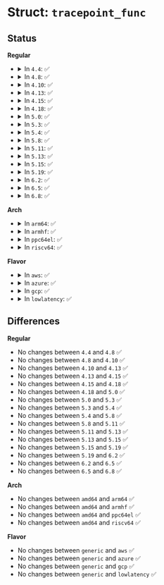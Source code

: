 # Struct: <code>tracepoint_func</code>

## Status
<b>Regular</b>
<ul>
<li>
<details>
<summary>In <code>4.4</code>: ✅</summary>

```c
struct tracepoint_func {
    void *func;
    void *data;
    int prio;
};
```
</details>
</li>
<li>
<details>
<summary>In <code>4.8</code>: ✅</summary>

```c
struct tracepoint_func {
    void *func;
    void *data;
    int prio;
};
```
</details>
</li>
<li>
<details>
<summary>In <code>4.10</code>: ✅</summary>

```c
struct tracepoint_func {
    void *func;
    void *data;
    int prio;
};
```
</details>
</li>
<li>
<details>
<summary>In <code>4.13</code>: ✅</summary>

```c
struct tracepoint_func {
    void *func;
    void *data;
    int prio;
};
```
</details>
</li>
<li>
<details>
<summary>In <code>4.15</code>: ✅</summary>

```c
struct tracepoint_func {
    void *func;
    void *data;
    int prio;
};
```
</details>
</li>
<li>
<details>
<summary>In <code>4.18</code>: ✅</summary>

```c
struct tracepoint_func {
    void *func;
    void *data;
    int prio;
};
```
</details>
</li>
<li>
<details>
<summary>In <code>5.0</code>: ✅</summary>

```c
struct tracepoint_func {
    void *func;
    void *data;
    int prio;
};
```
</details>
</li>
<li>
<details>
<summary>In <code>5.3</code>: ✅</summary>

```c
struct tracepoint_func {
    void *func;
    void *data;
    int prio;
};
```
</details>
</li>
<li>
<details>
<summary>In <code>5.4</code>: ✅</summary>

```c
struct tracepoint_func {
    void *func;
    void *data;
    int prio;
};
```
</details>
</li>
<li>
<details>
<summary>In <code>5.8</code>: ✅</summary>

```c
struct tracepoint_func {
    void *func;
    void *data;
    int prio;
};
```
</details>
</li>
<li>
<details>
<summary>In <code>5.11</code>: ✅</summary>

```c
struct tracepoint_func {
    void *func;
    void *data;
    int prio;
};
```
</details>
</li>
<li>
<details>
<summary>In <code>5.13</code>: ✅</summary>

```c
struct tracepoint_func {
    void *func;
    void *data;
    int prio;
};
```
</details>
</li>
<li>
<details>
<summary>In <code>5.15</code>: ✅</summary>

```c
struct tracepoint_func {
    void *func;
    void *data;
    int prio;
};
```
</details>
</li>
<li>
<details>
<summary>In <code>5.19</code>: ✅</summary>

```c
struct tracepoint_func {
    void *func;
    void *data;
    int prio;
};
```
</details>
</li>
<li>
<details>
<summary>In <code>6.2</code>: ✅</summary>

```c
struct tracepoint_func {
    void *func;
    void *data;
    int prio;
};
```
</details>
</li>
<li>
<details>
<summary>In <code>6.5</code>: ✅</summary>

```c
struct tracepoint_func {
    void *func;
    void *data;
    int prio;
};
```
</details>
</li>
<li>
<details>
<summary>In <code>6.8</code>: ✅</summary>

```c
struct tracepoint_func {
    void *func;
    void *data;
    int prio;
};
```
</details>
</li>
</ul>
<b>Arch</b>
<ul>
<li>
<details>
<summary>In <code>arm64</code>: ✅</summary>

```c
struct tracepoint_func {
    void *func;
    void *data;
    int prio;
};
```
</details>
</li>
<li>
<details>
<summary>In <code>armhf</code>: ✅</summary>

```c
struct tracepoint_func {
    void *func;
    void *data;
    int prio;
};
```
</details>
</li>
<li>
<details>
<summary>In <code>ppc64el</code>: ✅</summary>

```c
struct tracepoint_func {
    void *func;
    void *data;
    int prio;
};
```
</details>
</li>
<li>
<details>
<summary>In <code>riscv64</code>: ✅</summary>

```c
struct tracepoint_func {
    void *func;
    void *data;
    int prio;
};
```
</details>
</li>
</ul>
<b>Flavor</b>
<ul>
<li>
<details>
<summary>In <code>aws</code>: ✅</summary>

```c
struct tracepoint_func {
    void *func;
    void *data;
    int prio;
};
```
</details>
</li>
<li>
<details>
<summary>In <code>azure</code>: ✅</summary>

```c
struct tracepoint_func {
    void *func;
    void *data;
    int prio;
};
```
</details>
</li>
<li>
<details>
<summary>In <code>gcp</code>: ✅</summary>

```c
struct tracepoint_func {
    void *func;
    void *data;
    int prio;
};
```
</details>
</li>
<li>
<details>
<summary>In <code>lowlatency</code>: ✅</summary>

```c
struct tracepoint_func {
    void *func;
    void *data;
    int prio;
};
```
</details>
</li>
</ul>

## Differences
<b>Regular</b>
<ul>
<li>
No changes between <code>4.4</code> and <code>4.8</code> ✅
</li>
<li>
No changes between <code>4.8</code> and <code>4.10</code> ✅
</li>
<li>
No changes between <code>4.10</code> and <code>4.13</code> ✅
</li>
<li>
No changes between <code>4.13</code> and <code>4.15</code> ✅
</li>
<li>
No changes between <code>4.15</code> and <code>4.18</code> ✅
</li>
<li>
No changes between <code>4.18</code> and <code>5.0</code> ✅
</li>
<li>
No changes between <code>5.0</code> and <code>5.3</code> ✅
</li>
<li>
No changes between <code>5.3</code> and <code>5.4</code> ✅
</li>
<li>
No changes between <code>5.4</code> and <code>5.8</code> ✅
</li>
<li>
No changes between <code>5.8</code> and <code>5.11</code> ✅
</li>
<li>
No changes between <code>5.11</code> and <code>5.13</code> ✅
</li>
<li>
No changes between <code>5.13</code> and <code>5.15</code> ✅
</li>
<li>
No changes between <code>5.15</code> and <code>5.19</code> ✅
</li>
<li>
No changes between <code>5.19</code> and <code>6.2</code> ✅
</li>
<li>
No changes between <code>6.2</code> and <code>6.5</code> ✅
</li>
<li>
No changes between <code>6.5</code> and <code>6.8</code> ✅
</li>
</ul>
<b>Arch</b>
<ul>
<li>
No changes between <code>amd64</code> and <code>arm64</code> ✅
</li>
<li>
No changes between <code>amd64</code> and <code>armhf</code> ✅
</li>
<li>
No changes between <code>amd64</code> and <code>ppc64el</code> ✅
</li>
<li>
No changes between <code>amd64</code> and <code>riscv64</code> ✅
</li>
</ul>
<b>Flavor</b>
<ul>
<li>
No changes between <code>generic</code> and <code>aws</code> ✅
</li>
<li>
No changes between <code>generic</code> and <code>azure</code> ✅
</li>
<li>
No changes between <code>generic</code> and <code>gcp</code> ✅
</li>
<li>
No changes between <code>generic</code> and <code>lowlatency</code> ✅
</li>
</ul>
